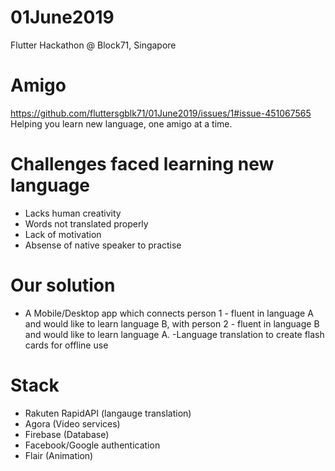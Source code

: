 # 01June2019
Flutter Hackathon @ Block71, Singapore

# Amigo
https://github.com/fluttersgblk71/01June2019/issues/1#issue-451067565
Helping you learn new language, one amigo at a time.

# Challenges faced learning new language
- Lacks human creativity
- Words not translated properly
- Lack of motivation
- Absense of native speaker to practise


# Our solution
- A Mobile/Desktop app which connects person 1 - fluent in language A and would like to learn language B, with person 2 - fluent in language B and would like to learn language A.
-Language translation to create flash cards for offline use


# Stack
- Rakuten RapidAPI (langauge translation)
- Agora (Video services)
- Firebase (Database)
- Facebook/Google authentication
- Flair (Animation)
